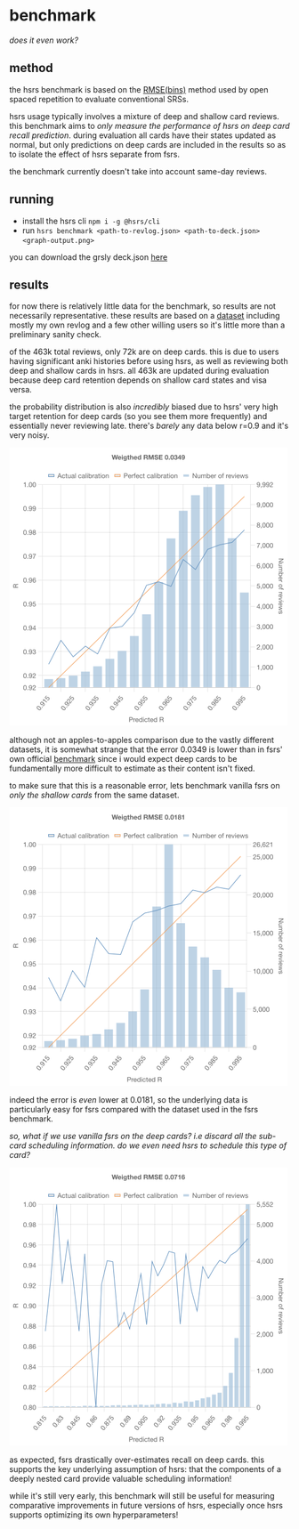 # benchmark

_does it even work?_

## method

the hsrs benchmark is based on the [RMSE(bins)](https://github.com/open-spaced-repetition/fsrs4anki/wiki/The-Metric#rmse-bins) method used by open spaced repetition to evaluate conventional SRSs.

hsrs usage typically involves a mixture of deep and shallow card reviews. this benchmark aims to _only measure the performance of hsrs on deep card recall prediction_. during evaluation all cards have their states updated as normal, but only predictions on deep cards are included in the results so as to isolate the effect of hsrs separate from fsrs.

the benchmark currently doesn't take into account same-day reviews.

## running

- install the hsrs cli `npm i -g @hsrs/cli`
- run `hsrs benchmark <path-to-revlog.json> <path-to-deck.json> <graph-output.png>`

you can download the grsly deck.json [here](https://app.grsly.com/jp.deck.json)

## results

for now there is relatively little data for the benchmark, so results are not necessarily representative. these results are based on a [dataset](https://github.com/satchelspencer/hsrs-bench-data) including mostly my own revlog and a few other willing users so it's little more than a preliminary sanity check.

of the 463k total reviews, only 72k are on deep cards. this is due to users having significant anki histories before using hsrs, as well as reviewing both deep and shallow cards in hsrs. all 463k are updated during evaluation because deep card retention depends on shallow card states and visa versa.

the probability distribution is also _incredibly_ biased due to hsrs' very high target retention for deep cards (so you see them more frequently) and essentially never reviewing late. there's _barely_ any data below r=0.9 and it's very noisy.

![rmse](./img/deep.png)

although not an apples-to-apples comparison due to the vastly different datasets, it is somewhat strange that the error 0.0349 is lower than in fsrs' own official [benchmark](https://github.com/open-spaced-repetition/srs-benchmark?tab=readme-ov-file#without-same-day-reviews) since i would expect deep cards to be fundamentally more difficult to estimate as their content isn't fixed.

to make sure that this is a reasonable error, lets benchmark vanilla fsrs on _only the shallow cards_ from the same dataset.

![rmse](./img/shallow.png)

indeed the error is _even_ lower at 0.0181, so the underlying data is particularly easy for fsrs compared with the dataset used in the fsrs benchmark.

_so, what if we use vanilla fsrs on the deep cards? i.e discard all the sub-card scheduling information. do we even need hsrs to schedule this type of card?_

![rmse](./img/discard.png)

as expected, fsrs drastically over-estimates recall on deep cards. this supports the key underlying assumption of hsrs: that the components of a deeply nested card provide valuable scheduling information!

while it's still very early, this benchmark will still be useful for measuring comparative improvements in future versions of hsrs, especially once hsrs supports optimizing its own hyperparameters!
